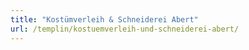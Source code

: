 ```yaml
---
title: "Kostümverleih & Schneiderei Abert"
url: /templin/kostuemverleih-und-schneiderei-abert/
---
```

